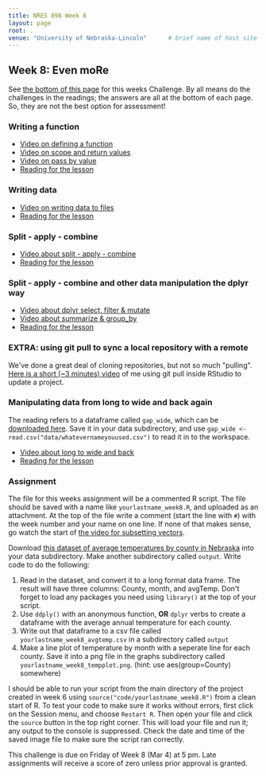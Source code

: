 ```yaml
---
title: NRES 898 Week 8
layout: page
root: .
venue: "University of Nebraska-Lincoln"      # brief name of host site without address (e.g., "Euphoric State University")
---
```

## Week 8: Even moRe

See [the bottom of this page](#assignment) for this weeks Challenge. By all means do the challenges in the readings; the answers are all at the bottom of each page. So, they are not the best option for assessment! 

### Writing a function

* [Video on defining a function](https://youtu.be/Gs8x-3G6K14)
* [Video on scope and return values](https://youtu.be/ArN19Ou0U-U)
* [Video on pass by value](https://youtu.be/Ouopr7OSWHQ)
* [Reading for the lesson](http://swcarpentry.github.io/r-novice-gapminder/07-functions.html)

### Writing data

* [Video on writing data to files](https://youtu.be/NY4-Top_zC0)
* [Reading for the lesson](http://swcarpentry.github.io/r-novice-gapminder/11-writing-data.html)

### Split - apply - combine 

* [Video about split - apply - combine](https://youtu.be/XPFf4_yf7YQ)
* [Reading for the lesson](http://swcarpentry.github.io/r-novice-gapminder/12-plyr.html)

### Split - apply - combine and other data manipulation the dplyr way

* [Video about dplyr select, filter & mutate](https://youtu.be/aKHNwgnmpO0)
* [Video about summarize & group_by](https://youtu.be/IbiHzLsKc50)
* [Reading for the lesson](http://swcarpentry.github.io/r-novice-gapminder/13-dplyr.html)

### EXTRA: using git pull to sync a local repository with a remote

We've done a great deal of cloning repositories, but not so much "pulling". [Here is a short \(~3 minutes\) video](https://youtu.be/ZBNpuxNITYo) of me using git pull inside RStudio to update a project.

### Manipulating data from long to wide and back again

The reading refers to a dataframe called `gap_wide`, which can be [downloaded here](assets/gap-wide.csv). Save it in your data subdirectory, and use `gap_wide <- read.csv("data/whatevernameyouused.csv")` to read it in to the workspace. 

* [Video about long to wide and back](https://youtu.be/NeSbrvUIYHc)
* [Reading for the lesson](http://swcarpentry.github.io/r-novice-gapminder/14-tidyr.html)

### Assignment

The file for this weeks assignment will be a commented R script. The file should be saved with a name like `yourlastname_week8.R`, and uploaded as an attachment. At the top of the file write a comment \(start the line with `#`\) with the week number and your name on one line. If none of that makes sense, go watch the start of [the video for subsetting vectors](https://youtu.be/LZB3x6hNZ9M). 

Download [this dataset of average temperatures by county in Nebraska](assets/NE_county_30yr_avg_temp.csv) into your data subdirectory. Make another subdirectory called `output`. Write code to do the following:

1. Read in the dataset, and convert it to a long format data frame. The result will have three columns: County, month, and avgTemp. Don't forget to load any packages you need using `library()` at the top of your script.
2. Use `ddply()` with an anonymous function, **OR** `dplyr` verbs to create a dataframe with the average annual temperature for each county. 
3. Write out that dataframe to a csv file called `yourlastname_week8_avgtemp.csv` in a subdirectory called `output`
4. Make a line plot of temperature by month with a seperate line for each county. Save it into a png file in the graphs subdirectory called `yourlastname_week8_tempplot.png`. \(hint: use aes(group=County) somewhere\)

I should be able to run your script from the main directory of the project created in week 6 using `source("code/yourlastname_week8.R")` from a clean start of R. To test your code to make sure it works without errors, first click on the Session menu, and choose `Restart R`. Then open your file and click the `source` button in the top right corner. This will load your file and run it; any output to the console is suppressed. Check the date and time of the saved image file to make sure the script ran correctly. 
 
This challenge is due on Friday of Week 8 \(Mar 4\) at 5 pm. Late assignments will receive 
a score of zero unless prior approval is granted.  
